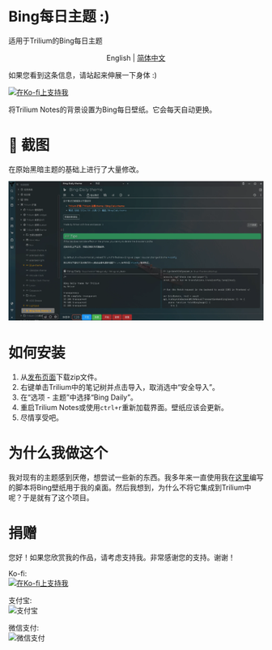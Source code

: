 # Bing每日主题 :)

适用于Trilium的Bing每日主题

<p align="center">
English | <a href="README_CN.md">简体中文</a>
</p>

如果您看到这条信息，请站起来伸展一下身体 :)

[![在Ko-fi上支持我](https://ko-fi.com/img/githubbutton_sm.svg)](https://ko-fi.com/nriver)

将Trilium Notes的背景设置为Bing每日壁纸。它会每天自动更换。

# 📸 截图

在原始黑暗主题的基础上进行了大量修改。

![截图1](docs/screenshot%201.webp)

# 如何安装

1. 从[发布页面](https://github.com/Nriver/bing-daily-theme/releases)下载zip文件。
2. 右键单击Trilium中的笔记树并点击导入，取消选中“安全导入”。
3. 在“选项 - 主题”中选择“Bing Daily”。
4. 重启Trilium Notes或使用`ctrl+r`重新加载界面。壁纸应该会更新。
5. 尽情享受吧。

# 为什么我做这个

我对现有的主题感到厌倦，想尝试一些新的东西。我多年来一直使用我在[这里](https://github.com/Nriver/xfce-bing-wallpaper-everyday)编写的脚本将Bing壁纸用于我的桌面。然后我想到，为什么不将它集成到Trilium中呢？于是就有了这个项目。

# 捐赠

您好！如果您欣赏我的作品，请考虑支持我。非常感谢您的支持。谢谢！

Ko-fi:  
[![在Ko-fi上支持我](https://ko-fi.com/img/githubbutton_sm.svg)](https://ko-fi.com/nriver)

支付宝:  
![支付宝](https://github.com/Nriver/trilium-translation/raw/main/docs/alipay.png)

微信支付:  
![微信支付](https://github.com/Nriver/trilium-translation/raw/main/docs/wechat_pay.png)